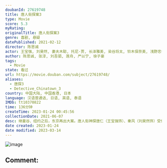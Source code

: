 ```yaml
---
doubanId: 27619748
title: 唐人街探案3
type: Movie
score: 5.3
myRating: 
originalTitle: 唐人街探案3
genre: 喜剧, 悬疑
datePublished: 2021-02-12
director: 陈思诚
actor: 王宝强, 刘昊然, 妻夫木聪, 托尼·贾, 长泽雅美, 染谷将太, 铃木保奈美, 浅野忠信, 三浦友和, 尚语贤, 肖央, 张子枫, 邱泽, 张钧甯, 马伯骞, 程潇, 陈哲远, 李明轩, 崔雨鑫, 张一白, 文咏珊, 张熙然, 克拉拉, 树林伸, 刘德华, 陈思诚, 平山日和, 奥田瑛二, 六平直政, 酒向芳, 秋山成勋, 桥本爱实, 长井短, 宇治清高, 张国强, 大鹏, 陈祉希, 林沐然, 田代良德, 尚玄, 下京庆子, 松角洋平, 松浦佐知子, 饭田孝男, 谷手人, 古泽裕介, 奥居元雅, 直行·费尔南德斯
author: 陈思诚, 张淳, 刘吾驷, 莲舟, 严以宁, 徐子豪
tags:
  - Movie
state: 看过
url: https://movie.douban.com/subject/27619748/
aliases:
  - 唐探3
  - Detective_Chinatown_3
country: 中国大陆, 中国香港, 日本
language: 汉语普通话, 日语, 英语, 泰语
IMDb: tt10370822
time: 136分钟
createTime: 2023-01-24 00:45:56
collectionDate: 2021-06-07
desc: 继曼谷、纽约之后，东京再出大案。唐人街神探唐仁（王宝强饰）、秦风（刘昊然饰）受侦探野田昊（妻夫木聪饰）的邀请前往破案。“CRIMASTER世界侦探排行榜”中的侦探们闻讯后也齐聚东京，加入挑战，而...
date created: 2023-01-24
date modified: 2023-03-14
---
```


![image](p2622388983.jpg)

Comment:
---
